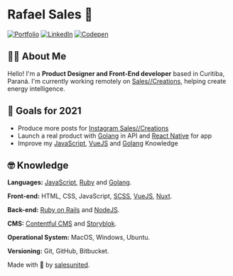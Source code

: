 # Rafael Sales 👾

[![Portfolio](https://img.shields.io/static/v1?label=Portfolio&message=%20&logo=GoogleChrome&color=blue&style=flat-square&logoColor=white)](https://salescreations.com.br/) [![LinkedIn](https://img.shields.io/static/v1?label=LinkedIn&message=%20&color=blue&logo=LinkedIn&style=flat-square&logoColor=white)](https://www.linkedin.com/in/salescreations/) [![Codepen](https://img.shields.io/static/v1?label=Codepen&message=%20&color=blue&logo=Codepen&style=flat-square&logoColor=white)](https://codepen.io/rsales)

## 🖖🏼 About Me
Hello! I'm a **Product Designer and Front-End developer** based in Curitiba, Paraná. I'm currently working remotely on [Sales//Creations](https://github.com/SalesCreations), helping create energy intelligence.

## 🔭 Goals for 2021

- Produce more posts for [Instagram Sales//Creations](https://www.instagram.com/salescreations/)
- Launch a real product with [Golang](https://golang.org/) in API and [React Native](https://reactnative.dev/) for app
- Improve my [JavaScript](https://developer.mozilla.org/pt-BR/docs/Web/JavaScript), [VueJS](https://vuejs.org/) and [Golang](https://golang.org/) Knowledge

## 🤓 Knowledge

**Languages:** 
[JavaScript](https://developer.mozilla.org/pt-BR/docs/Web/JavaScript), [Ruby](https://www.ruby-lang.org/pt/) and [Golang](https://golang.org/).

**Front-end:**
HTML, CSS, JavaScript, [SCSS](https://sass-lang.com/guide), [VueJS](https://vuejs.org/), [Nuxt](https://nuxtjs.org/).

**Back-end:**
[Ruby on Rails](https://rubyonrails.org/) and [NodeJS](https://nodejs.org/en/).

**CMS:**
[Contentful CMS](https://www.contentful.com/) and [Storyblok](https://www.storyblok.com/).

**Operational System:**
MacOS, Windows, Ubuntu.

**Versioning:**
Git, GitHub, Bitbucket.

Made with 💙 by [salesunited](https://www.instagram.com/salesunited/).

